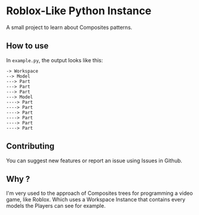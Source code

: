 # Roblox-Like Python Instance
A small project to learn about Composites patterns.

## How to use
In `example.py`, the output looks like this:
```
-> Workspace
--> Model
---> Part
---> Part
---> Part
---> Model
----> Part
----> Part
----> Part
----> Part
----> Part
----> Part
```


## Contributing
You can suggest new features or report an issue using Issues in Github.

## Why ?
I'm very used to the approach of Composites trees for programming a video game, like Roblox. Which uses a Workspace Instance that contains every models the Players can see for example.